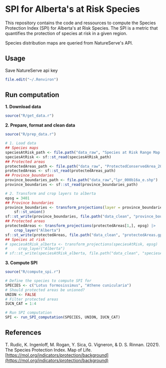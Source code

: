 # SPI for Alberta's at Risk Species

This repository contains the code and ressources to compute the Species Protection Index (SPI) for Alberta's at Risk Species. The SPI is a metric that quantifies the protection of species at risk in a given region. 

Species distribution maps are queried from NatureServe's API.

## Usage

Save NatureServe api key

```r
file.edit("~/.Renviron")
```

## Run computation

**1. Download data**

```r
source("R/get_data.r")
```

**2. Prepare, format and clean data**

```r
source("R/prep_data.r")

# 1. Load data
## Species maps
speciesAtRisk_path <- file.path("data_raw", "Species at Risk Range Map Extents.gdb")
speciesAtRisk <- sf::st_read(speciesAtRisk_path)
## Protected areas
protectedAreas_path <- file.path("data_raw", "ProtectedConservedArea_2022.gdb")
protectedAreas <- sf::st_read(protectedAreas_path)
## Province_boundaries
province_boundaries_path <- file.path("data_raw","lpr_000b16a_e.shp")
province_boundaries <- sf::st_read(province_boundaries_path)

# 2. Transform and crop layers to alberta
epsg = 3401
## Province boundaries
province_boundaries <- transform_projections(layer = province_boundaries, EPSG = epsg) |>
    sf::st_union()
sf::st_write(province_boundaries, file.path("data_clean", "province_boundaries.gpkg"))
## Protected areas
protectedAreas <- transform_projections(protectedAreas[1,], epsg) |>
    crop_layer("Alberta")
sf::st_write(protectedAreas, file.path("data_clean", "protectedAreas.gpkg"))
## Species at risk
# speciesAtRisk_alberta <- transform_projections(speciesAtRisk, epsg) |>
#     crop_layer("Alberta")
# sf::st_write(speciesAtRisk_alberta, file.path("data_clean", "speciesAtRisk_alberta.gpkg"))
```

**3. Compute SPI**

```r
source("R/compute_spi.r")

# Define the species to compute SPI for
SPECIES <- c("Lotus formosissimus", "Athene cunicularia")
# Should protected areas be unioned?
UNION <- FALSE
# Filter protected areas
IUCN_CAT = 1:4

# Run SPI computation
SPI <- run_SPI_computation(SPECIES, UNION, IUCN_CAT)
```









## References
T. Rudic, K. Ingenloff, M. Rogan, Y. Sica, G. Vigneron, & D. S. Rinnan. (2021). The Species Protection Index. Map of Life. [https://mol.org/indicators/protection/background](https://mol.org/indicators/protection/background)

